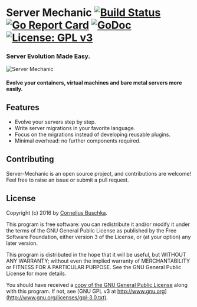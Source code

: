 # Server Mechanic [![Build Status](https://travis-ci.org/server-mechanic/mechanic.svg)](https://travis-ci.org/server-mechanic/mechanic) [![Go Report Card](https://goreportcard.com/badge/github.com/server-mechanic/mechanic)](https://goreportcard.com/report/github.com/server-mechanic/mechanic) [![GoDoc](https://godoc.org/github.com/server-mechanic/mechanic?status.svg)](https://godoc.org/github.com/server-mechanic/mechanic) [![License: GPL v3](https://img.shields.io/badge/License-GPL%20v3-blue.svg)](http://www.gnu.org/licenses/gpl-3.0)

### Server Evolution Made Easy.

![Server Mechanic](https://server-mechanic.github.io/website/images/mechanic.png "Server Mechanic")

#### Evolve your containers, virtual machines and bare metal servers more easily.

## Features

* Evolve your servers step by step.
* Write server migrations in your favorite language.
* Focus on the migrations instead of developing reusable plugins.
* Minimal overhead: no further components required.

## Contributing

Server-Mechanic is an open source project, and contributions are welcome! Feel free to raise an issue or submit a pull request.

## License
Copyright (c) 2016 by [Cornelius Buschka](https://github.com/cbuschka).

This program is free software: you can redistribute it and/or modify
it under the terms of the GNU General Public License as published by
the Free Software Foundation, either version 3 of the License, or
(at your option) any later version.

This program is distributed in the hope that it will be useful,
but WITHOUT ANY WARRANTY; without even the implied warranty of
MERCHANTABILITY or FITNESS FOR A PARTICULAR PURPOSE.  See the
GNU General Public License for more details.

You should have received a [copy of the GNU General Public License](LICENSE)
along with this program.  If not, see [GNU GPL v3 at http://www.gnu.org](http://www.gnu.org/licenses/gpl-3.0.txt).
